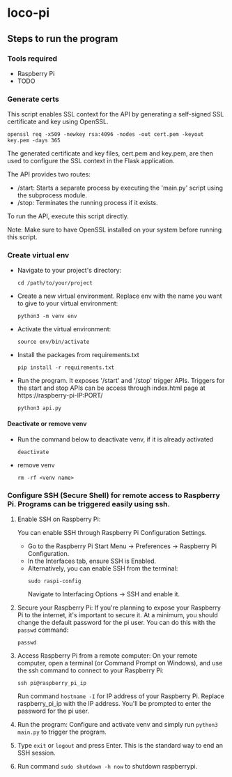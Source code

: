 # loco-pi
## Steps to run the program
### Tools required
- Raspberry Pi
- TODO
### Generate certs
This script enables SSL context for the API by generating a self-signed SSL certificate and key using OpenSSL.

```
openssl req -x509 -newkey rsa:4096 -nodes -out cert.pem -keyout key.pem -days 365
```

The generated certificate and key files, cert.pem and key.pem, are then used to configure the SSL context in the Flask application.

The API provides two routes:
- /start: Starts a separate process by executing the 'main.py' script using the subprocess module.
- /stop: Terminates the running process if it exists.

To run the API, execute this script directly.

Note: Make sure to have OpenSSL installed on your system before running this script.
### Create virtual env
- Navigate to your project's directory:
    ```
    cd /path/to/your/project
    ```
- Create a new virtual environment. Replace env with the name you want to give to your virtual environment:
    ```
    python3 -m venv env
    ```
- Activate the virtual environment:
    ```
    source env/bin/activate
    ```
- Install the packages from requirements.txt
    ```
    pip install -r requirements.txt
    ```
- Run the program. It exposes '/start' and '/stop' trigger APIs. Triggers for the start and stop APIs can be access through index.html page at https://raspberry-pi-IP:PORT/
    ```
    python3 api.py
    ```
#### Deactivate or remove venv
- Run the command below to deactivate venv, if it is already activated
    ```
    deactivate
    ```
- remove venv 
    ```
    rm -rf <venv name>
    ```

### Configure SSH (Secure Shell) for remote access to Raspberry Pi. Programs can be triggered easily using ssh. 
1. Enable SSH on Raspberry Pi:

    You can enable SSH through Raspberry Pi Configuration Settings.

    - Go to the Raspberry Pi Start Menu -> Preferences -> Raspberry Pi Configuration.
    - In the Interfaces tab, ensure SSH is Enabled.
    - Alternatively, you can enable SSH from the terminal: 
        ```
        sudo raspi-config
        ```
        Navigate to Interfacing Options -> SSH and enable it.

2. Secure your Raspberry Pi:
If you're planning to expose your Raspberry Pi to the internet, it's important to secure it. At a minimum, you should change the default password for the pi user. You can do this with the ```passwd``` command: 
    ```
    passwd
    ```
3. Access Raspberry Pi from a remote computer:
On your remote computer, open a terminal (or Command Prompt on Windows), and use the ssh command to connect to your Raspberry Pi:
    ```
    ssh pi@raspberry_pi_ip
    ```
    Run command ```hostname -I``` for IP address of your Raspberry Pi. Replace raspberry_pi_ip with the IP address. You'll be prompted to enter the password for the pi user.
4. Run the program:
    Configure and activate venv and simply run ```python3 main.py``` to trigger the program.
5. Type ```exit``` or ```logout``` and press Enter. This is the standard way to end an SSH session.
6. Run command `sudo shutdown -h now` to shutdown raspberrypi.